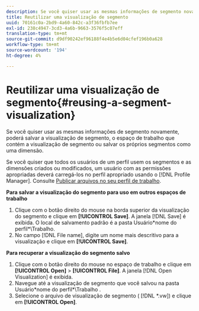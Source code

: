 ```yaml
---
description: Se você quiser usar as mesmas informações de segmento novamente, poderá salvar a visualização de segmento, o espaço de trabalho que contém a visualização de segmento ou salvar os próprios segmentos como uma dimensão.
title: Reutilizar uma visualização de segmento
uuid: 70161c0a-2bd9-4a60-842c-a3f36fbfb7ee
exl-id: 238c4947-3cd3-4a6b-9663-3576f5c07eff
translation-type: tm+mt
source-git-commit: d9df90242ef96188f4e4b5e6d04cfef196b0a628
workflow-type: tm+mt
source-wordcount: '194'
ht-degree: 4%

---
```


# Reutilizar uma visualização de segmento{#reusing-a-segment-visualization}

Se você quiser usar as mesmas informações de segmento novamente, poderá salvar a visualização de segmento, o espaço de trabalho que contém a visualização de segmento ou salvar os próprios segmentos como uma dimensão.

Se você quiser que todos os usuários de um perfil usem os segmentos e as dimensões criados ou modificados, um usuário com as permissões apropriadas deverá carregá-los no perfil apropriado usando o [!DNL Profile Manager]. Consulte [Publicar arquivos no seu perfil de trabalho](../../../../home/c-get-started/c-admin-intrf/c-prof-mgr/t-pub-files-wkg-prof.md#task-a0106e010c834d16bd60eef4721b6af9).

**Para salvar a visualização do segmento para uso em outros espaços de trabalho**

1. Clique com o botão direito do mouse na borda superior da visualização do segmento e clique em **[!UICONTROL Save]**. A janela [!DNL Save] é exibida. O local de salvamento padrão é a pasta Usuário\*nome do perfil*\Trabalho.
1. No campo [!DNL File name], digite um nome mais descritivo para a visualização e clique em **[!UICONTROL Save]**.

**Para recuperar a visualização do segmento salvo**

1. Clique com o botão direito do mouse no espaço de trabalho e clique em **[!UICONTROL Open]** > **[!UICONTROL File]**. A janela [!DNL Open Visualization] é exibida.
1. Navegue até a visualização de segmento que você salvou na pasta Usuário\*nome do perfil*\Trabalho .
1. Selecione o arquivo de visualização de segmento ( [!DNL *.vw]) e clique em **[!UICONTROL Open]**.
